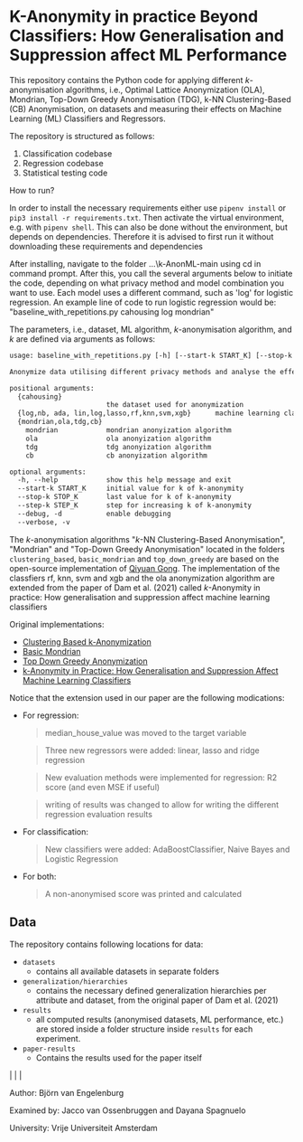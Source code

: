 # K-Anonymity in practice Beyond Classifiers: How Generalisation and Suppression affect ML Performance

This repository contains the Python code for applying different _k_-anonymisation algorithms, i.e., Optimal Lattice Anonymization (OLA), Mondrian, Top-Down Greedy Anonymisation (TDG), k-NN Clustering-Based (CB) Anonymisation,  on datasets and measuring their effects on Machine Learning (ML) Classifiers and Regressors.

The repository is structured as follows:
1. Classification codebase
2. Regression codebase
3. Statistical testing code




How to run?

In order to install the necessary requirements either use `pipenv install` or `pip3 install -r requirements.txt`.
Then activate the virtual environment, e.g. with `pipenv shell`. This can also be done without the environment, but depends on dependencies. Therefore it is advised to first run it without downloading these requirements and dependencies

After installing, navigate to the folder ...\k-AnonML-main using cd in command prompt. After this, you call the several arguments below to initiate the code, depending on what privacy method and model combination you want to use. Each model uses a different command, such as 'log' for logistic regression. An example line of code to run logistic regression would be: "baseline_with_repetitions.py cahousing log mondrian"

The parameters, i.e., dataset, ML algorithm, _k_-anonymisation algorithm, and _k_ are defined via arguments as follows:

```txt
usage: baseline_with_repetitions.py [-h] [--start-k START_K] [--stop-k STOP_K] [--step-k STEP_K] [--debug] [--verbose] [{cmc,mgm,adult,cahousing}] [{log,nb, ada, lin,log,lasso,rf,knn,svm,xgb} ] {mondrian,ola,tdg,cb} ...

Anonymize data utilising different privacy methods and analyse the effects of the anonymization on the classification and regression performance

positional arguments:
  {cahousing}
                        the dataset used for anonymization
  {log,nb, ada, lin,log,lasso,rf,knn,svm,xgb}      machine learning classifier
  {mondrian,ola,tdg,cb}
    mondrian            mondrian anonyization algorithm
    ola                 ola anonyization algorithm
    tdg                 tdg anonyization algorithm
    cb                  cb anonyization algorithm

optional arguments:
  -h, --help            show this help message and exit
  --start-k START_K     initial value for k of k-anonymity
  --stop-k STOP_K       last value for k of k-anonymity
  --step-k STEP_K       step for increasing k of k-anonymity
  --debug, -d           enable debugging
  --verbose, -v
```


The _k_-anonymisation algorithms "_k_-NN Clustering-Based Anonymisation", "Mondrian" and "Top-Down Greedy Anonymisation" located in the folders `clustering_based`, `basic_mondrian` and `top_down_greedy` are based on the open-source implementation of [Qiyuan Gong](mailto:qiyuangong@gmail.com). The implementation of the classfiers rf, knn, svm and xgb and the ola anonymization algorithm are extended from the paper of Dam et al. (2021) called _k_-Anonymity in practice: How generalisation and suppression affect machine learning classifiers

Original implementations:

- [Clustering Based k-Anonymization](https://github.com/qiyuangong/Clustering_based_K_Anon)
- [Basic Mondrian](https://github.com/qiyuangong/Basic_Mondrian)
- [Top Down Greedy Anonymization](https://github.com/qiyuangong/Top_Down_Greedy_Anonymization)
- [k-Anonymity in Practice: How Generalisation and Suppression Affect Machine Learning Classifiers](https://github.com/fhstp/k-AnonML)

Notice that the extension used in our paper are the following modications:
- For regression:

  > median_house_value was moved to the target variable
  
  > Three new regressors were added: linear, lasso and ridge regression
  
  > New evaluation methods were implemented for regression: R2 score (and even MSE if useful)
  
  > writing of results was changed to allow for writing the different regression evaluation results
  
- For classification:

  > New classifiers were added: AdaBoostClassifier, Naive Bayes and Logistic Regression
  
- For both:

  > A non-anonymised score was printed and calculated



## Data
The repository contains following locations for data:

- `datasets`
  - contains all available datasets in separate folders
- `generalization/hierarchies`
  - contains the necessary defined generalization hierarchies per attribute and dataset, from the original paper of Dam et al. (2021)
- `results`
  - all computed results (anonymised datasets, ML performance, etc.) are stored inside a folder structure inside `results` for each experiment. 
- `paper-results`
  - Contains the results used for the paper itself


|
|
|

Author: Björn van Engelenburg 

Examined by: Jacco van Ossenbruggen and Dayana Spagnuelo

University: Vrije Universiteit Amsterdam
